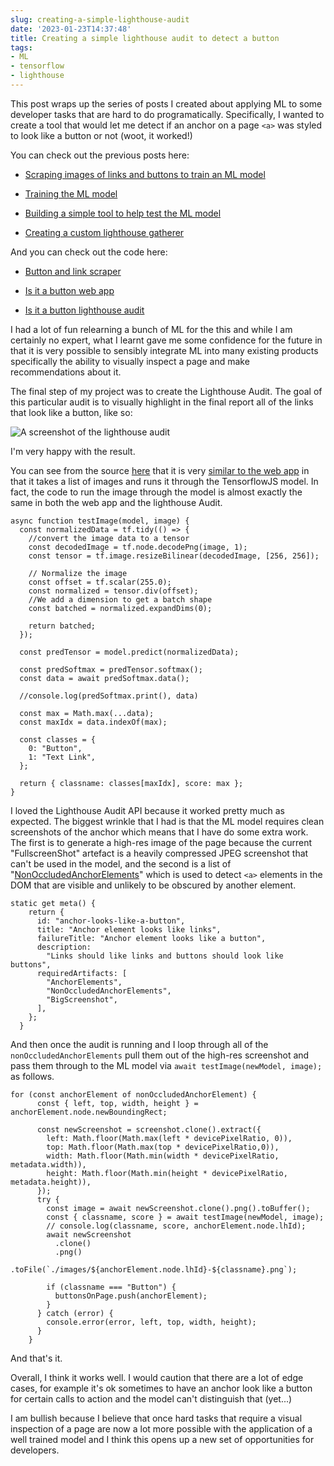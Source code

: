 ```yaml
---
slug: creating-a-simple-lighthouse-audit
date: '2023-01-23T14:37:48'
title: Creating a simple lighthouse audit to detect a button
tags:
- ML
- tensorflow
- lighthouse
---
```


This post wraps up the series of posts I created about applying ML to some developer tasks that are hard to do programatically. Specifically, I wanted to create a tool that would let me detect if an anchor on a page `<a>` was styled to look like a button or not (woot, it worked!)

You can check out the previous posts here:

*   [Scraping images of links and buttons to train an ML model](https://paul.kinlan.me/button-and-link-scraping-for-ml-training/)
    
*   [Training the ML model](https://paul.kinlan.me/training-the-button-detector-ml-model/)
    
*   [Building a simple tool to help test the ML model](https://paul.kinlan.me/ml-deno-fresh-tensorflow/)
    
*   [Creating a custom lighthouse gatherer](https://paul.kinlan.me/lighthouse-full-res-screenshot-gatherer/)
    

And you can check out the code here:

*   [Button and link scraper](https://github.com/PaulKinlan/button-and-link-scraper)
    
*   [Is it a button web app](https://github.com/PaulKinlan/is-it-a-button-web-app)
    
*   [Is it a button lighthouse audit](https://github.com/PaulKinlan/is-it-a-button-lighthouse-audit)
    

I had a lot of fun relearning a bunch of ML for the this and while I am certainly no expert, what I learnt gave me some confidence for the future in that it is very possible to sensibly integrate ML into many existing products specifically the ability to visually inspect a page and make recommendations about it.

The final step of my project was to create the Lighthouse Audit. The goal of this particular audit is to visually highlight in the final report all of the links that look like a button, like so:

![A screenshot of the lighthouse audit](/images/2023-01-23-audit-screenshot.png)

I'm very happy with the result.

You can see from the source [here](https://github.com/PaulKinlan/is-it-a-button-lighthouse-audit/blob/main/audit/anchor-looks-like-a-button.js) that it is very [similar to the web app](https://paul.kinlan.me/ml-deno-fresh-tensorflow/) in that it takes a list of images and runs it through the TensorflowJS model. In fact, the code to run the image through the model is almost exactly the same in both the web app and the lighthouse Audit.

```
async function testImage(model, image) {
  const normalizedData = tf.tidy(() => {
    //convert the image data to a tensor
    const decodedImage = tf.node.decodePng(image, 1);
    const tensor = tf.image.resizeBilinear(decodedImage, [256, 256]);

    // Normalize the image
    const offset = tf.scalar(255.0);
    const normalized = tensor.div(offset);
    //We add a dimension to get a batch shape
    const batched = normalized.expandDims(0);

    return batched;
  });

  const predTensor = model.predict(normalizedData);

  const predSoftmax = predTensor.softmax();
  const data = await predSoftmax.data();

  //console.log(predSoftmax.print(), data)

  const max = Math.max(...data);
  const maxIdx = data.indexOf(max);

  const classes = {
    0: "Button",
    1: "Text Link",
  };

  return { classname: classes[maxIdx], score: max };
}
```

I loved the Lighthouse Audit API because it worked pretty much as expected. The biggest wrinkle that I had is that the ML model requires clean screenshots of the anchor which means that I have do some extra work. The first is to generate a high-res image of the page because the current "FullscreenShot" artefact is a heavily compressed JPEG screenshot that can't be used in the model, and the second is a list of "[NonOccludedAnchorElements](https://paul.kinlan.me/ml-deno-fresh-tensorflow/)" which is used to detect `<a>` elements in the DOM that are visible and unlikely to be obscured by another element.

```
static get meta() {
    return {
      id: "anchor-looks-like-a-button",
      title: "Anchor element looks like links",
      failureTitle: "Anchor element looks like a button",
      description:
        "Links should like links and buttons should look like buttons",
      requiredArtifacts: [
        "AnchorElements",
        "NonOccludedAnchorElements",
        "BigScreenshot",
      ],
    };
  }
```

And then once the audit is running and I loop through all of the `nonOccludedAnchorElements` pull them out of the high-res screenshot and pass them through to the ML model via `await testImage(newModel, image);` as follows.

```
for (const anchorElement of nonOccludedAnchorElement) {
      const { left, top, width, height } = anchorElement.node.newBoundingRect;
     
      const newScreenshot = screenshot.clone().extract({
        left: Math.floor(Math.max(left * devicePixelRatio, 0)),
        top: Math.floor(Math.max(top * devicePixelRatio,0)),
        width: Math.floor(Math.min(width * devicePixelRatio, metadata.width)),
        height: Math.floor(Math.min(height * devicePixelRatio, metadata.height)),
      });
      try {
        const image = await newScreenshot.clone().png().toBuffer();
        const { classname, score } = await testImage(newModel, image);
        // console.log(classname, score, anchorElement.node.lhId);
        await newScreenshot
          .clone()
          .png()
          .toFile(`./images/${anchorElement.node.lhId}-${classname}.png`);

        if (classname === "Button") {
          buttonsOnPage.push(anchorElement);
        }
      } catch (error) {
        console.error(error, left, top, width, height);
      }
    }
```

And that's it.

Overall, I think it works well. I would caution that there are a lot of edge cases, for example it's ok sometimes to have an anchor look like a button for certain calls to action and the model can't distinguish that (yet...)

I am bullish because I believe that once hard tasks that require a visual inspection of a page are now a lot more possible with the application of a well trained model and I think this opens up a new set of opportunities for developers.
